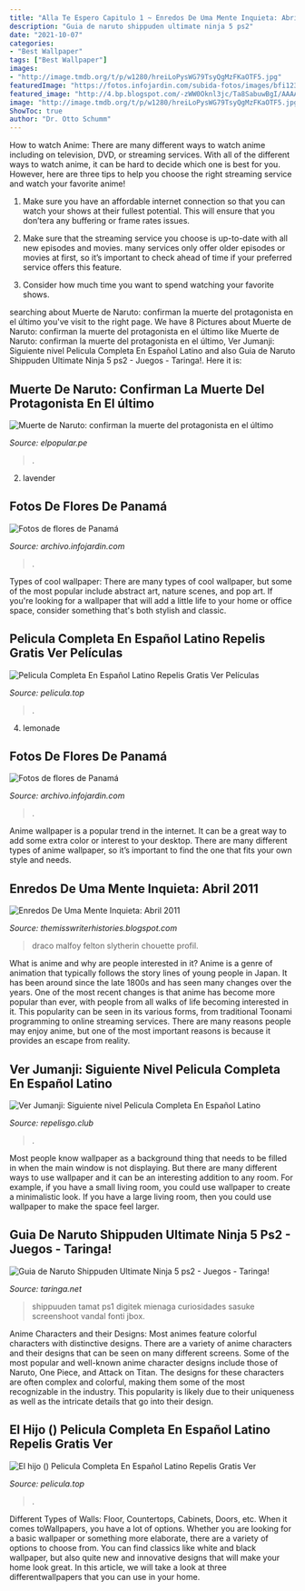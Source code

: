 ```yaml
---
title: "Alla Te Espero Capitulo 1 ~ Enredos De Uma Mente Inquieta: Abril 2011"
description: "Guia de naruto shippuden ultimate ninja 5 ps2"
date: "2021-10-07"
categories:
- "Best Wallpaper"
tags: ["Best Wallpaper"]
images:
- "http://image.tmdb.org/t/p/w1280/hreiLoPysWG79TsyQgMzFKaOTF5.jpg"
featuredImage: "https://fotos.infojardin.com/subida-fotos/images/bfi1231867880g.JPG"
featured_image: "http://4.bp.blogspot.com/-zWW0Oknl3jc/Ta8SabuwBgI/AAAAAAAAAEc/6JaqY5pfq_4/s1600/draco_malfoy_by_chouette_e-d3a81n1.jpg"
image: "http://image.tmdb.org/t/p/w1280/hreiLoPysWG79TsyQgMzFKaOTF5.jpg"
ShowToc: true
author: "Dr. Otto Schumm"
---
```



How to watch Anime: There are many different ways to watch anime including on television, DVD, or streaming services.
With all of the different ways to watch anime, it can be hard to decide which one is best for you. However, here are three tips to help you choose the right streaming service and watch your favorite anime!
1. Make sure you have an affordable internet connection so that you can watch your shows at their fullest potential. This will ensure that you don’tera any buffering or frame rates issues.

2. Make sure that the streaming service you choose is up-to-date with all new episodes and movies. many services only offer older episodes or movies at first, so it’s important to check ahead of time if your preferred service offers this feature.

3. Consider how much time you want to spend watching your favorite shows.

	

		
searching about Muerte de Naruto: confirman la muerte del protagonista en el último you've visit to the right page. We have 8 Pictures about Muerte de Naruto: confirman la muerte del protagonista en el último like Muerte de Naruto: confirman la muerte del protagonista en el último, Ver Jumanji: Siguiente nivel Pelicula Completa En Español Latino and also Guia de Naruto Shippuden Ultimate Ninja 5 ps2 - Juegos - Taringa!. Here it is:
		
    
## Muerte De Naruto: Confirman La Muerte Del Protagonista En El último

<img loading=lazy src="https://elpopular.cronosmedia.glr.pe/original/2020/10/22/5f870bb3f21efd44cc0a0b73.jpg" onerror="this.onerror=null;this.src='https://tse3.mm.bing.net/th?id=OIP.rSLxVrs7btlFbU1bn5JmfwHaEZ&amp;pid=15.1';" alt="Muerte de Naruto: confirman la muerte del protagonista en el último">

_Source: elpopular.pe_

>. 

	

2. lavender 

    
## Fotos De Flores De Panamá

<img loading=lazy src="https://fotos.infojardin.com/subida-fotos/images/bfi1231867880g.JPG" onerror="this.onerror=null;this.src='https://tse1.mm.bing.net/th?id=OIP.gf-TkNsP0Xs9csDmXfkXVAHaFj&amp;pid=15.1';" alt="Fotos de flores de Panamá">

_Source: archivo.infojardin.com_

>. 

	

Types of cool wallpaper:
There are many types of cool wallpaper, but some of the most popular include abstract art, nature scenes, and pop art. If you're looking for a wallpaper that will add a little life to your home or office space, consider something that's both stylish and classic.

    
## Pelicula Completa En Español Latino Repelis Gratis Ver Películas

<img loading=lazy src="https://i1.wp.com/image.tmdb.org/t/p/w300/rb64COqdpRRfWOc6gWTfC7WxzXP.jpg?resize=300,450" onerror="this.onerror=null;this.src='https://tse3.mm.bing.net/th?id=OIP.XFLCAESDRQ1GK40PeoCYaAAAAA&amp;pid=15.1';" alt="Pelicula Completa En Español Latino Repelis Gratis Ver Películas">

_Source: pelicula.top_

>. 

	

4. lemonade 

    
## Fotos De Flores De Panamá

<img loading=lazy src="http://fotos.infojardin.com/subir-fotos/images/viu1230173756m.JPG" onerror="this.onerror=null;this.src='https://tse2.mm.bing.net/th?id=OIP.r-A52k12mRlk_QgOA7H5LwHaFj&amp;pid=15.1';" alt="Fotos de flores de Panamá">

_Source: archivo.infojardin.com_

>. 

	

Anime wallpaper is a popular trend in the internet. It can be a great way to add some extra color or interest to your desktop. There are many different types of anime wallpaper, so it’s important to find the one that fits your own style and needs.

    
## Enredos De Uma Mente Inquieta: Abril 2011

<img loading=lazy src="http://4.bp.blogspot.com/-zWW0Oknl3jc/Ta8SabuwBgI/AAAAAAAAAEc/6JaqY5pfq_4/s1600/draco_malfoy_by_chouette_e-d3a81n1.jpg" onerror="this.onerror=null;this.src='https://tse1.mm.bing.net/th?id=OIP.HK4ZhT_3cilvGZjfXT5-9wHaLv&amp;pid=15.1';" alt="Enredos De Uma Mente Inquieta: Abril 2011">

_Source: themisswriterhistories.blogspot.com_

>draco malfoy felton slytherin chouette profil. 

	

What is anime and why are people interested in it?
Anime is a genre of animation that typically follows the story lines of young people in Japan. It has been around since the late 1800s and has seen many changes over the years. One of the most recent changes is that anime has become more popular than ever, with people from all walks of life becoming interested in it. This popularity can be seen in its various forms, from traditional Toonami programming to online streaming services. There are many reasons people may enjoy anime, but one of the most important reasons is because it provides an escape from reality.

    
## Ver Jumanji: Siguiente Nivel Pelicula Completa En Español Latino

<img loading=lazy src="http://image.tmdb.org/t/p/w1280/hreiLoPysWG79TsyQgMzFKaOTF5.jpg" onerror="this.onerror=null;this.src='https://tse1.mm.bing.net/th?id=OIP.0NwQLUcoeTC1k-SSh0wdMwHaEK&amp;pid=15.1';" alt="Ver Jumanji: Siguiente nivel Pelicula Completa En Español Latino">

_Source: repelisgo.club_

>. 

	

Most people know wallpaper as a background thing that needs to be filled in when the main window is not displaying. But there are many different ways to use wallpaper and it can be an interesting addition to any room. For example, if you have a small living room, you could use wallpaper to create a minimalistic look. If you have a large living room, then you could use wallpaper to make the space feel larger.

    
## Guia De Naruto Shippuden Ultimate Ninja 5 Ps2 - Juegos - Taringa!

<img loading=lazy src="https://t2.kn3.net/taringa/3/6/3/1/2/4/guitarheros10/091.jpg" onerror="this.onerror=null;this.src='https://tse3.mm.bing.net/th?id=OIP.mOxsgXmkA9_caufaUeaQBAHaFj&amp;pid=15.1';" alt="Guia de Naruto Shippuden Ultimate Ninja 5 ps2 - Juegos - Taringa!">

_Source: taringa.net_

>shippuuden tamat ps1 digitek mienaga curiosidades sasuke screenshoot vandal fonti jbox. 

	

Anime Characters and their Designs: Most animes feature colorful characters with distinctive designs.
There are a variety of anime characters and their designs that can be seen on many different screens. Some of the most popular and well-known anime character designs include those of Naruto, One Piece, and Attack on Titan. The designs for these characters are often complex and colorful, making them some of the most recognizable in the industry. This popularity is likely due to their uniqueness as well as the intricate details that go into their design.

    
## El Hijo () Pelicula Completa En Español Latino Repelis Gratis Ver

<img loading=lazy src="https://image.tmdb.org/t/p/w1280/j3w3lT3ABvJsVE3byNOMCYmnGMB.jpg" onerror="this.onerror=null;this.src='https://tse1.mm.bing.net/th?id=OIP.7tkoQwXx-1mLZ30NAx4thgHaEK&amp;pid=15.1';" alt="El hijo () Pelicula Completa En Español Latino Repelis Gratis Ver">

_Source: pelicula.top_

>. 

	

Different Types of Walls: Floor, Countertops, Cabinets, Doors, etc.
When it comes toWallpapers, you have a lot of options. Whether you are looking for a basic wallpaper or something more elaborate, there are a variety of options to choose from. You can find classics like white and black wallpaper, but also quite new and innovative designs that will make your home look great. In this article, we will take a look at three differentwallpapers that you can use in your home.

